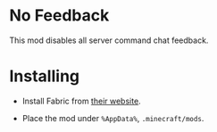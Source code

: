 # No Feedback

This mod disables all server command chat feedback.

# Installing

- Install Fabric from [their website](http://fabricmc.net/).

- Place the mod under `%AppData%`, `.minecraft/mods`.
